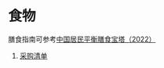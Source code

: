 # 食物

膳食指南可参考[中国居民平衡膳食宝塔（2022）](http://dg.cnsoc.org/article/04/RMAbPdrjQ6CGWTwmo62hQg.html)

1. [采购清单](/食物/采购清单.md)